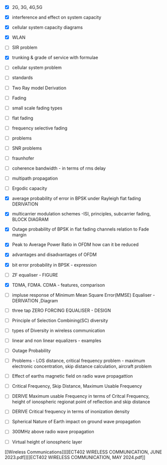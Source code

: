 - [x] 2G, 3G, 4G,5G
- [x] interference and effect on system capacity
- [x] cellular system capacity diagrams
- [x] WLAN
- [ ] SIR problem
- [x] trunking & grade of service with formulae
- [ ] cellular system problem
- [ ] standards


- [ ] Two Ray model Derivation
- [ ] Fading 
- [ ] small scale fading types
- [ ] flat fading
- [ ] frequency selective fading
- [ ] problems
- [ ] SNR problems
- [ ] fraunhofer
- [ ] coherence bandwidth - in terms of rms delay
- [ ] multipath propagation
- [ ] Ergodic capacity 


- [x] average probability of error in BPSK under Rayleigh flat fading DERIVATION
- [x] multicarrier modulation schemes -ISI, principles, subcarrier fading, BLOCK DIAGRAM
- [x]  Outage probability of BPSK in flat fading channels relation to Fade margin 
- [x] Peak to Average Power Ratio in OFDM how can it be reduced
- [x] advantages and disadvantages of OFDM
- [x] bit error probability in BPSK - expression

- [ ] ZF equaliser - FIGURE
- [x] TDMA, FDMA. CDMA - features, comparison
- [ ] impluse response of Minimum Mean Square Error(MMSE) Equaliser - DERIVATION ,Diagram
- [ ] three tap ZERO FORCING EQUALISER - DESIGN
- [ ] Principle of Selection Combining(SC) diversity
- [ ] types of Diversity in wireless communication
- [ ] linear and non linear equalizers - examples
- [ ] Outage Probability

- [ ] Problems - LOS distance, critical frequency problem - maximum electronic concentration, skip distance calculation, aircraft problem
- [ ] Effect of earths magnetic field on radio wave propagattion
- [ ] Critical Frequency, Skip Distance, Maximum Usable Frequency
- [ ] DERIVE Maximum usable Frequency in terms of Critcal Frequency, height of ionospheric regionat point of reflection and skip distance
- [ ] DERIVE Critical frequency in terms of inonization density
- [ ] Spherical Nature of Earth impact on ground wave propagation
- [ ] 300MHz above radio wave propagation 
- [ ] Virtual height of ionospheric layer

[[Wireless Communications]][[ECT402 WIRELESS COMMUNICATION, JUNE 2023.pdf]][[ECT402 WIRELESS COMMUNICATION, MAY 2024.pdf]]
